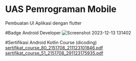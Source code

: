 # UAS Pemrograman Mobile

Pembuatan UI Aplikasi dengan flutter

#Badge Android Developer
![Screenshot 2023-12-13 131402](https://github.com/ruslialwin/211402047_UASPemrogramanMobile/assets/127374698/eb2895b1-f498-4397-8723-f18a46b4270d)

#Sertifikasi Android Kotlin Course (dicoding)
[sertifikat_course_80_2151708_211123101846.pdf](https://github.com/ruslialwin/211402047_UASPemrogramanMobile/files/13706343/sertifikat_course_80_2151708_211123101846.pdf)
[sertifikat_course_51_2151708_291123175935.pdf](https://github.com/ruslialwin/211402047_UASPemrogramanMobile/files/13706341/sertifikat_course_51_2151708_291123175935.pdf)
